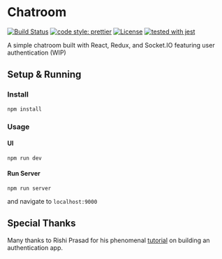 # Chatroom

[![Build Status](https://travis-ci.org/justinzelinsky/chatroom.svg?branch=master)](https://travis-ci.org/justinzelinsky/chatroom)
[![code style: prettier](https://img.shields.io/badge/code_style-prettier-ff69b4.svg?style=flat-square)](https://github.com/prettier/prettier)
[![License](https://img.shields.io/badge/license-MIT-blue.svg?style=flat-square)](LICENSE)
[![tested with jest](https://img.shields.io/badge/tested_with-jest-99424f.svg)](https://github.com/facebook/jest)

A simple chatroom built with React, Redux, and Socket.IO featuring user authentication (WIP)

## Setup & Running

### Install

`npm install`

### Usage

#### UI

`npm run dev`

#### Run Server

`npm run server`

and navigate to `localhost:9000`

## Special Thanks

Many thanks to Rishi Prasad for his phenomenal [tutorial](https://blog.bitsrc.io/build-a-login-auth-app-with-mern-stack-part-1-c405048e3669) on building an authentication app.
